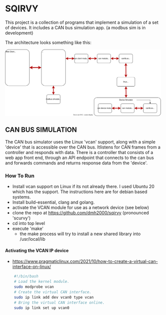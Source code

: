 # SQIRVY

This project is a collection of programs that implement a simulation of a set of devices. It includes a CAN bus simulation app.
(a modbus sim is in development)

The architecture looks something like this:

<img src="./sqirvy.drawio.svg"/>

## CAN BUS SIMULATION

The CAN bus simulator uses the Linux 'vcan' support, along with a simple 'device' that is accessible over the CAN bus. Itlistens for CAN frames from a controller and responds with data.
There is a controller that consists of a web app front end, through an API endpoint that connects to the can bus and forwards commands and returns response data from the 'device'.

### How To Run

- Install vcan support on Linux if its not already there. I used Ubuntu 20 which has the support. The instructions here are for debian based systems.
- Install build-essential, clang and golang.
- activate the VCAN module for use as a network device (see below)
- clone the repo at https://github.com/dmh2000/sqirvy (pronounced 'scurvy')
- cd into top level
- execute 'make'
  - the make process will try to install a new shared library into /usr/local/lib

#### Activating the VCAN IP device

- https://www.pragmaticlinux.com/2021/10/how-to-create-a-virtual-can-interface-on-linux/

```bash
    #!/bin/bash
    # Load the kernel module.
    sudo modprobe vcan
    # Create the virtual CAN interface.
    sudo ip link add dev vcan0 type vcan
    # Bring the virtual CAN interface online.
    sudo ip link set up vcan0
```
